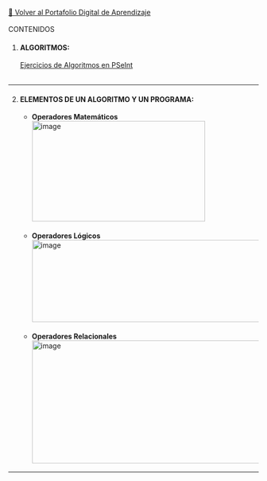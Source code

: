 [🛑 Volver al Portafolio Digital de Aprendizaje](<index.md>)<br><br>
CONTENIDOS
1. #### ALGORITMOS:<br>
   [Ejercicios de Algoritmos en PSeInt](https://github.com/kiaracondoy-bit/Portafolio-Digital-de-Aprendizaje-Teor-a-de-la-Programaci-n/tree/main/Ejercicios%20Psenit)<br><br>
---
2. #### ELEMENTOS DE UN ALGORITMO Y UN PROGRAMA:<br>
   * **Operadores Matemáticos** <br>
     <img width="348" height="202" alt="image" src="https://github.com/user-attachments/assets/f2a208b4-7e1a-4753-9fcc-794a38a046dd" /> <br><br>
   * **Operadores Lógicos**
<img width="880" height="165" alt="image" src="https://github.com/user-attachments/assets/a1068446-cf8c-4e3a-a675-01f666ca4994" /><br><br>
   * **Operadores Relacionales**
<img width="822" height="247" alt="image" src="https://github.com/user-attachments/assets/c6bb0222-2cc9-4e95-b3c9-be6a61b1b037" /><br>
---
